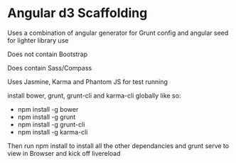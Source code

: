 Angular d3 Scaffolding
=======================

Uses a combination of angular generator for Grunt config and angular seed for lighter library use

Does not contain Bootstrap

Does contain Sass/Compass

Uses Jasmine, Karma and Phantom JS for test running

install bower, grunt, grunt-cli and karma-cli globally like so:  

* npm install -g bower
* npm install -g grunt
* npm install -g grunt-cli
* npm install -g karma-cli

Then run npm install to install all the other dependancies and grunt serve to view in Browser and kick off livereload
